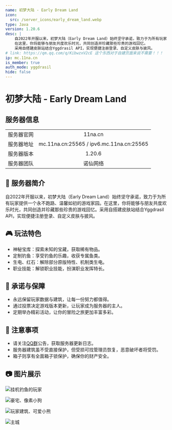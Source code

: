 ```yaml
---
name: 初梦大陆 - Early Dream Land
icon:
  src: /server_icons/early_dream_land.webp
type: Java
version: 1.20.6
desc: |
    自2022年开服以来，初梦大陆（Early Dream Land）始终坚守承诺，致力于为所有玩家提供一个永不跑路、温馨如初的游戏家园。
    在这里，你将能够与朋友共度欢乐时光，共同创造并珍藏那些珍贵的游戏回忆。
    采用自搭建皮肤站结合Yggdrasil API，实现便捷注册登录、自定义皮肤与披风。
# link: https://qm.qq.com/q/KibwzxV2cE 这个东西对于自建页面来说不需要！！！
ip: mc.11na.cn
is_member: true
auth_mode: yggdrasil
hide: false
---
```


# 初梦大陆 - Early Dream Land

## 服务器信息

|||
| :---: | :---: |
| 服务器官网 | 11na.cn |
| 服务器地址 | mc.11na.cn:25565 / ipv6.mc.11na.cn:25565 |
| 服务器版本 | 1.20.6 |
| 服务器团队 | 诺仙网络 |

## 🌟 服务器简介

自2022年开服以来，初梦大陆（Early Dream Land）始终坚守承诺，致力于为所有玩家提供一个永不跑路、温馨如初的游戏家园。在这里，你将能够与朋友共度欢乐时光，共同创造并珍藏那些珍贵的游戏回忆。采用自搭建皮肤站结合Yggdrasil API，实现便捷注册登录、自定义皮肤与披风。

## 🎮 玩法特色

- 神秘宝库：探索未知的宝藏，获取稀有物品。
- 定制钓鱼：享受钓鱼的乐趣，收获专属鱼类。
- 生电、红石：解除部分原版特性、机制类生电。
- 职业技能：解锁职业技能，扮演职业发挥特长。

## 💪 承诺与保障

- 永远保留玩家数据与建筑，让每一份努力都值得。
- 通过投票决定游戏版本更新，让玩家成为服务器的主人。
- 定期举办精彩活动，让你的冒险之旅更加丰富多彩。

## 📢 注意事项

- 请关注[QQ群](https://qm.qq.com/q/KibwzxV2cE)公告，获取服务器更新日志。
- 服务器建筑虽不受直接保护，但受损可找管理员恢复，恶意破坏者将受罚。
- 箱子则享有全面箱子锁保护，确保你的财产安全。

## 📷 图片展示

![挂机钓鱼的玩家](https://s2.loli.net/2024/12/16/Zv8MnfC4qetwDl7.png)

![豪宅、像素小狗](https://s2.loli.net/2024/12/16/w1oVzI8beLsHXkO.png)

![玩家建筑、可爱小熊](https://s2.loli.net/2024/12/16/64XS3FsNvKhnrju.png)

![主城](https://s2.loli.net/2024/12/16/YE7MiUkIyRofSlm.png)
